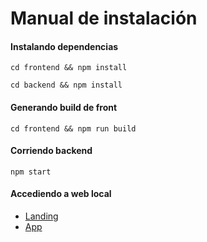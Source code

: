 # Manual de instalación

#### Instalando dependencias

    cd frontend && npm install
    
    cd backend && npm install
    
#### Generando build de front

    cd frontend && npm run build
    

#### Corriendo backend

    npm start
    
#### Accediendo a web local

- [Landing](http://localhost:3000/)
- [App](http://localhost:3000/app)

